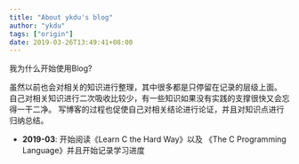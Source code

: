 ```yaml
---
title: "About ykdu's blog"
author: "ykdu"
tags: ["origin"]
date: 2019-03-26T13:49:41+08:00
---
```


我为什么开始使用Blog?

<!--more-->

虽然以前也会对相关的知识进行整理，其中很多都是只停留在记录的层级上面。
自己对相关知识进行二次吸收比较少，有一些知识如果没有实践的支撑很快又会忘得一干二净。
写博客的过程也促使自己对相关结论进行论证，并且对知识点进行归纳总结。


* **2019-03**: 开始阅读《Learn C the Hard Way》以及 《The C Programming Language》并且开始记录学习进度
